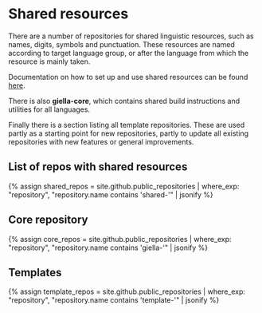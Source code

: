 # Shared resources

There are a number of repositories for shared linguistic resources, such as names,
digits, symbols and punctuation. These resources are named according to target
language group, or after the language from which the resource is mainly taken.

Documentation on how to set up and use shared resources can be found [here](lang/common/SharedResources.md).

There is also **giella-core**, which contains shared build instructions and
utilities for all languages.

Finally there is a section listing all template repositories. These are used partly
as a starting point for new repositories, partly to update all existing repositories
with new features or general improvements.

## List of repos with shared resources

{% assign shared_repos = site.github.public_repositories | where_exp: "repository", "repository.name contains 'shared-'" | jsonify %}

<div id="shared">
</div>

## Core repository

{% assign core_repos = site.github.public_repositories | where_exp: "repository", "repository.name contains 'giella-'" | jsonify %}

<div id="core">
</div>

## Templates

{% assign template_repos = site.github.public_repositories | where_exp: "repository", "repository.name contains 'template-'" | jsonify %}

<div id="templ">
</div>

<script src="/assets/js/langtable.js"></script>

<script>
const domShared = document.querySelector('#shared');
domShared.appendChild(addRepoTable({{shared_repos}}, 'shared-', ['maturity']))
</script>

<script>
const domCore = document.querySelector('#core');
domCore.appendChild(addRepoTable({{core_repos}}, 'giella-', ['maturity']))
</script>

<script>
const domTempl = document.querySelector('#templ');
domTempl.appendChild(addTemplateTable({{template_repos}}, 'template-', []))
</script>
